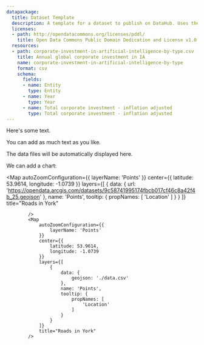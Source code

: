```yaml
---
datapackage:
  title: Dataset Template
  description: A template for a dataset to publish on DataHub. Uses the Data Package metadata.
  licenses:
  - path: http://opendatacommons.org/licenses/pddl/
    title: Open Data Commons Public Domain Dedication and License v1.0
  resources:
  - path: corporate-investment-in-artificial-intelligence-by-type.csv
    title: Annual global corporate investment in IA
    name: corporate-investment-in-artificial-intelligence-by-type
    format: csv
    schema:
      fields:
      - name: Entity
        type: Entity
      - name: Year
        type: Year
      - name: Total corporate investment - inflation adjusted
        type: Total corporate investment - inflation adjusted
---
```


Here's some text.

You can add as much text as you like.

The data files will be automatically displayed here.

We can add a chart:

<Map
                autoZoomConfiguration={{
                    layerName: 'Points'
                }}
                center={{
                    latitude: 53.9614,
                    longitude: -1.0739
                }}
                layers={[
                    {
                        data: {
                            url: 'https://opendata.arcgis.com/datasets/9c58741995174fbcb017cf46c8a42f4b_25.geojson'
                        },
                        name: 'Points',
                        tooltip: {
                            propNames: [
                                'Location'
                            ]
                        }
                    }
                ]}
                title="Roads in York"

            />
            <Map
                autoZoomConfiguration={{
                    layerName: 'Points'
                }}
                center={{
                    latitude: 53.9614,
                    longitude: -1.0739
                }}
                layers={[
                    {
                        data: {
                            geojson: './data.csv'
                        },
                        name: 'Points',
                        tooltip: {
                            propNames: [
                                'Location'
                            ]
                        }
                    }
                ]}
                title="Roads in York"
            />


